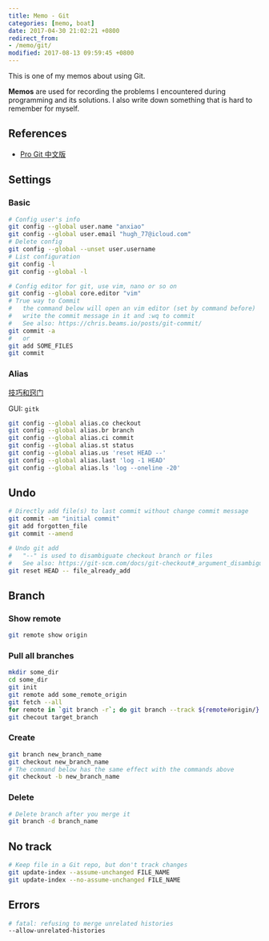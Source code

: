 ```yaml
---
title: Memo - Git
categories: [memo, boat]
date: 2017-04-30 21:02:21 +0800
redirect_from: 
- /memo/git/
modified: 2017-08-13 09:59:45 +0800
---
```


This is one of my memos about using Git.

**Memos** are used for recording the problems I encountered during programming and its solutions. I also write down something that is hard to remember for myself.

<!--shoreline-->

## References

- [Pro Git 中文版](https://0532.gitbooks.io/progit/)

## Settings

### Basic

``` sh
# Config user's info
git config --global user.name "anxiao"
git config --global user.email "hugh_77@icloud.com"
# Delete config
git config --global --unset user.username
# List configuration
git config -l
git config --global -l

# Config editor for git, use vim, nano or so on
git config --global core.editor "vim"
# True way to Commit
#   the command below will open an vim editor (set by command before)
#   write the commit message in it and :wq to commit
#   See also: https://chris.beams.io/posts/git-commit/
git commit -a
#   or
git add SOME_FILES
git commit
```

### Alias

[技巧和窍门](https://0532.gitbooks.io/progit/ae0ec90e20d54106d66f26ea8bc4b08b/66ca05de55087c14f6704ce0ccf8155d.html)

GUI: `gitk`

``` sh
git config --global alias.co checkout
git config --global alias.br branch
git config --global alias.ci commit
git config --global alias.st status
git config --global alias.us 'reset HEAD --'
git config --global alias.last 'log -1 HEAD'
git config --global alias.ls 'log --oneline -20'
```

## Undo

``` sh
# Directly add file(s) to last commit without change commit message
git commit -am "initial commit"
git add forgotten_file
git commit --amend

# Undo git add
#   "--" is used to disambiguate checkout branch or files
#   See also: https://git-scm.com/docs/git-checkout#_argument_disambiguation
git reset HEAD -- file_already_add
```

## Branch

### Show remote

``` sh
git remote show origin
```

### Pull all branches

```sh
mkdir some_dir
cd some_dir
git init
git remote add some_remote_origin
git fetch --all
for remote in `git branch -r`; do git branch --track ${remote#origin/} $remote; done
git checout target_branch
```

### Create

``` sh
git branch new_branch_name
git checkout new_branch_name
# The command below has the same effect with the commands above
git checkout -b new_branch_name
```

### Delete

``` sh
# Delete branch after you merge it
git branch -d branch_name
```

## No track

``` sh 
# Keep file in a Git repo, but don't track changes
git update-index --assume-unchanged FILE_NAME  
git update-index --no-assume-unchanged FILE_NAME
```

## Errors

``` sh
# fatal: refusing to merge unrelated histories
--allow-unrelated-histories
```
